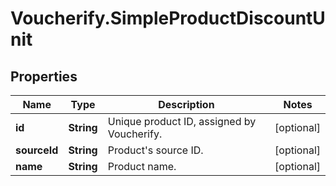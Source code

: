 # Voucherify.SimpleProductDiscountUnit

## Properties

Name | Type | Description | Notes
------------ | ------------- | ------------- | -------------
**id** | **String** | Unique product ID, assigned by Voucherify. | [optional] 
**sourceId** | **String** | Product&#39;s source ID. | [optional] 
**name** | **String** | Product name. | [optional] 


